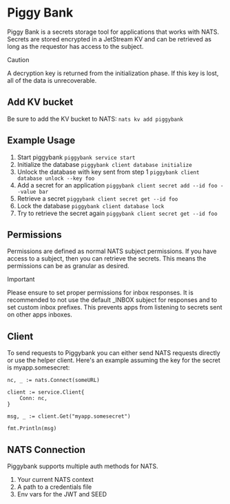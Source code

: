 # Piggy Bank

Piggy Bank is a secrets storage tool for applications that works with NATS. Secrets are stored encrypted in a JetStream KV and can be retrieved as long as the requestor has access to the subject.

> [!CAUTION]
> A decryption key is returned from the initialization phase. If this key is lost, all of the data is unrecoverable.

## Add KV bucket

Be sure to add the KV bucket to NATS: `nats kv add piggybank`

## Example Usage

1. Start piggybank `piggybank service start`
2. Initialize the database `piggybank client database initialize`
3. Unlock the database with key sent from step 1 `piggybank client database unlock --key foo`
4. Add a secret for an application `piggybank client secret add --id foo --value bar`
5. Retrieve a secret `piggybank client secret get --id foo`
6. Lock the database `piggybank client database lock`
7. Try to retrieve the secret again `piggybank client secret get --id foo`

## Permissions
Permissions are defined as normal NATS subject permissions. If you have access to a subject, then you can retrieve the secrets. This means the permissions can be as granular as desired. 

> [!IMPORTANT]
> Please ensure to set proper permissions for inbox responses. It is recommended to not use the default _INBOX subject for responses and to set custom inbox prefixes. This prevents apps from listening to secrets sent on other apps inboxes.

## Client 

To send requests to Piggybank you can either send NATS requests directly or use the helper client. Here's an example assuming the key for the secret is myapp.somesecret:

```
nc, _ := nats.Connect(someURL)

client := service.Client{
	Conn: nc,
}

msg, _ := client.Get("myapp.somesecret")

fmt.Println(msg)
```

## NATS Connection

Piggybank supports multiple auth methods for NATS. 

1. Your current NATS context
2. A path to a credentials file
3. Env vars for the JWT and SEED
